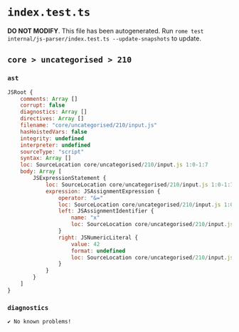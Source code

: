 # `index.test.ts`

**DO NOT MODIFY**. This file has been autogenerated. Run `rome test internal/js-parser/index.test.ts --update-snapshots` to update.

## `core > uncategorised > 210`

### `ast`

```javascript
JSRoot {
	comments: Array []
	corrupt: false
	diagnostics: Array []
	directives: Array []
	filename: "core/uncategorised/210/input.js"
	hasHoistedVars: false
	integrity: undefined
	interpreter: undefined
	sourceType: "script"
	syntax: Array []
	loc: SourceLocation core/uncategorised/210/input.js 1:0-1:7
	body: Array [
		JSExpressionStatement {
			loc: SourceLocation core/uncategorised/210/input.js 1:0-1:7
			expression: JSAssignmentExpression {
				operator: "&="
				loc: SourceLocation core/uncategorised/210/input.js 1:0-1:7
				left: JSAssignmentIdentifier {
					name: "x"
					loc: SourceLocation core/uncategorised/210/input.js 1:0-1:1 (x)
				}
				right: JSNumericLiteral {
					value: 42
					format: undefined
					loc: SourceLocation core/uncategorised/210/input.js 1:5-1:7
				}
			}
		}
	]
}
```

### `diagnostics`

```
✔ No known problems!

```
